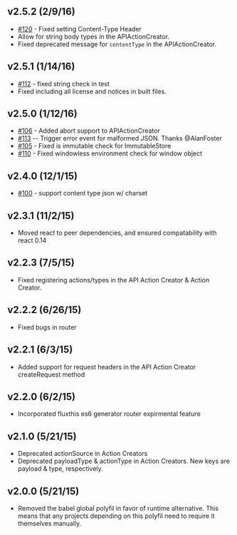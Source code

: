 
## v2.5.2 (2/9/16)

 - [#120](https://github.com/addthis/fluxthis/pull/120) - Fixed setting Content-Type Header
 - Allow for string body types in the APIActionCreator.
 - Fixed deprecated message for `contentType` in the APIActionCreator.

## v2.5.1 (1/14/16)

 - [#112](https://github.com/addthis/fluxthis/issues/112) - fixed string check in test
 - Fixed including all license and notices in built files.

## v2.5.0 (1/12/16)

 - [#106](https://github.com/addthis/fluxthis/pull/106) - Added abort support to APIActionCreator
 - [#113](https://github.com/addthis/fluxthis/issues/113) -- Trigger error event for malformed JSON. Thanks @AlanFoster
 - [#105](https://github.com/addthis/fluxthis/issues/105) - Fixed is immutable check for ImmutableStore
 - [#110](https://github.com/addthis/fluxthis/pull/110) - Fixed windowless environment check for window object

## v2.4.0 (12/1/15)

 - [#100](https://github.com/addthis/fluxthis/issues/100) - support content type json w/ charset

## v2.3.1 (11/2/15)

 - Moved react to peer dependencies, and ensured compatability with react 0.14

## v2.2.3 (7/5/15)

 - Fixed registering actions/types in the API Action Creator & Action Creator.

## v2.2.2 (6/26/15)

 - Fixed bugs in router

## v2.2.1 (6/3/15)

 - Added support for request headers in the API Action Creator createRequest method

## v2.2.0 (6/2/15)

 - Incorporated fluxthis es6 generator router expirmental feature

## v2.1.0 (5/21/15)

 - Deprecated actionSource in Action Creators
 - Deprecated payloadType & actionType in Action Creators. New keys are payload & type, respectively.

## v2.0.0 (5/21/15)

 - Removed the babel global polyfil in favor of runtime alternative. This means that any projects depending on this polyfil need to require it themselves manually.

